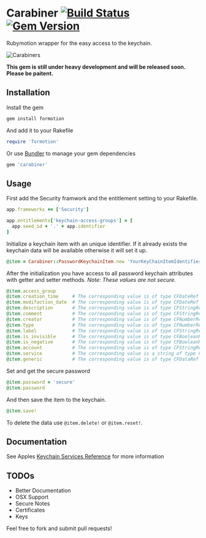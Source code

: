 # Carabiner [![Build Status](https://travis-ci.org/mordaroso/carabiner.png)](https://travis-ci.org/mordaroso/carabiner) [![Gem Version](https://badge.fury.io/rb/carabiner.png)](http://badge.fury.io/rb/carabiner)

Rubymotion wrapper for the easy access to the keychain.

![Carabiners](http://upload.wikimedia.org/wikipedia/commons/2/2e/Cheap_carabiners.JPG)

**This gem is still under heavy development and will be released soon. Please be paitent.**

## Installation

Install the gem
```bash
gem install formotion
```

And add it to your Rakefile
```ruby
require 'formotion'
```

Or use [Bundler](http://gembundler.com/) to manage your gem dependencies
```ruby
gem 'carabiner'
```

## Usage

First add the Security framwork and the entitlement setting to your Rakefile.

```ruby
app.frameworks += ['Security']

app.entitlements['keychain-access-groups'] = [
  app.seed_id + '.' + app.identifier
]
```

Initialize a keychain item with an unique identifier. If it already exists the keychain data will be available otherwise it will set it up.

```ruby
@item = Carabiner::PasswordKeychainItem.new 'YourKeyChainItemIdentifier'
```

After the initialization you have access to all password keychain attributes with getter and setter methods.
*Note: These values are not secure.*
```ruby
@item.access_group
@item.creation_time     # The corresponding value is of type CFDateRef and represents the date the item was created. Read only.
@item.modifaction_date  # The corresponding value is of type CFDateRef and represents the last time the item was updated. Read only.
@item.description       # The corresponding value is of type CFStringRef and specifies a user-visible string describing this kind of item (for example, "Disk image password").
@item.comment           # The corresponding value is of type CFStringRef and contains the user-editable comment for this item.
@item.creator           # The corresponding value is of type CFNumberRef and represents the item's creator. This number is the unsigned integer representation of a four-character code (for example, 'aCrt').
@item.type              # The corresponding value is of type CFNumberRef and represents the item's type. This number is the unsigned integer representation of a four-character code (for example, 'aTyp').
@item.label             # The corresponding value is of type CFStringRef and contains the user-visible label for this item.
@item.is_invisible      # The corresponding value is of type CFBooleanRef and is kCFBooleanTrue if the item is invisible (that is, should not be displayed).
@item.is_negative       # The corresponding value is of type CFBooleanRef and indicates whether there is a valid password associated with this keychain item. This is useful if your application doesn't want a password for some particular service to be stored in the keychain, but prefers that it always be entered by the user.
@item.account           # The corresponding value is of type CFStringRef and contains an account name. Items of class kSecClassGenericPassword and kSecClassInternetPassword have this attribute.
@item.service           # The corresponding value is a string of type CFStringRef that represents the service associated with this item. Items of class kSecClassGenericPassword have this attribute.
@item.generic           # The corresponding value is of type CFDataRef and contains a user-defined attribute. Items of class kSecClassGenericPassword have this attribute.
```

Set and get the secure password
```ruby
@item.password = 'secure'
@item.password
```

And then save the item to the keychain.
```ruby
@item.save!
```

To delete the data use ```@item.delete!``` or ```@item.reset!```.

## Documentation

See Apples [Keychain Services Reference](https://developer.apple.com/library/mac/documentation/Security/Reference/keychainservices/Reference/reference.html) for more information

## TODOs

* Better Documentation
* OSX Support
* Secure Notes
* Certificates
* Keys

Feel free to fork and submit pull requests!